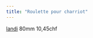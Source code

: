 ```yaml
---
title: "Roulette pour charriot"
---
```


[landi](notes/utilisateurs/fournisseurs/landi.md) 80mm 10,45chf